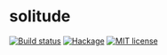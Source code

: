 # solitude

[![Build status](https://img.shields.io/travis/PPK/solitude.svg?logo=travis)](https://travis-ci.com/PPK/solitude)
[![Hackage](https://img.shields.io/hackage/v/solitude.svg?logo=haskell)](https://hackage.haskell.org/package/solitude)
[![MIT license](https://img.shields.io/badge/license-MIT-blue.svg)](LICENSE)
